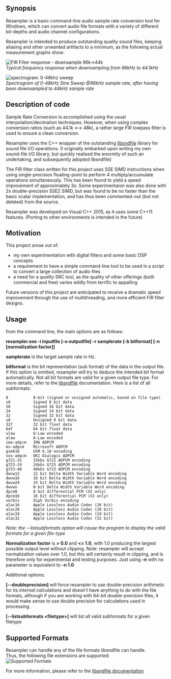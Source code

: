 ## Synopsis
Resampler is a basic command-line audio sample rate conversion tool for Windows, which can convert audio file formats with a variety of different bit-depths and audio channel configurations. 

Resampler is intended to produce outstanding quality sound files, keeping aliasing and other unwanted artifacts to a minimum, as the following actual measurement graphs show:

![FIR Filter response - downsample 96k->44k](https://github.com/jniemann66/ReSampler/blob/master/147_160_FIR_Frequency-response-2016-03-30-KAISER_WINDOW.JPG)   
*Typical frequency response when downsampling from 96kHz to 44.1kHz*

![spectrogram: 0-48khz sweep ](https://github.com/jniemann66/ReSampler/blob/master/96khz_sweep-3dBFS_64f(to44k).png)  
*Spectrogram of 0-48kHz Sine Sweep @96kHz sample rate, after having been downsampled to 44kHz sample rate*

## Description of code
 
Sample Rate Conversion is accomplished using the usual interpolation/decimation techniques. However, when using complex conversion ratios (such as 44.1k <--> 48k), a rather large FIR lowpass filter is used to ensure a clean conversion.

Resampler uses the C++ wrapper of the outstanding [libsndfile](http://www.mega-nerd.com/libsndfile/) library for sound file I/O operations. (I originally embarked upon writing my own sound-file I/O library, but quickly realised the enormity of such an undertaking, and subsequently adopted libsndfile)

The FIR filter class written for this project uses SSE SIMD instructions when using single-precision floating-point to perform 4 multiply/accumulate operations simultaneously. This has been found to yield a speed improvement of approximately 3x. Some experimentaion was also done with 2x double-precision SSE2 SIMD, but was found to be no faster than the basic scalar implementation, and has thus been commented-out (but not deleted) from the source.

Resampler was developed on Visual C++ 2015, as it uses some C++11 features. (Porting to other environments is intended in the future)

## Motivation
This project arose out of: 

* my own experimentation with digital filters and some basic DSP concepts
* a requirement to have a simple command-line tool to be used in a script to convert a large collection of audio files
* a need for a *quality* SRC tool, as the quality of other offerings (both commercial and free) varies wildly from terrific to appalling

Future versions of this project are anticipated to receive a dramatic speed improvement through the use of multithreading, and more efficient FIR filter designs. 

## Usage

from the command line, the main options are as follows:

**resampler.exe -i inputfile [-o outputfile] -r samplerate [-b bitformat] [-n [normalization factor]]**
 
**samplerate** is the target sample rate in Hz.

**bitformat** is the bit representation (sub format) of the data in the output file. If this option is omitted, resampler will try to deduce the intended bit format automatically. Not all bit formats are valid for a given output file type. For more details, refer to the [libsndfile](http://www.mega-nerd.com/libsndfile/) documentation. Here is a list of all subformats: 

    8			8-bit (signed or unsigned automatic, based on file type)
    s8			Signed 8 bit data
    16			Signed 16 bit data
    24			Signed 24 bit data
    32			Signed 32 bit data
    u8			Unsigned 8 bit data
    32f			32 bit float data
    64f			64 bit float data
    ulaw		U-Law encoded
    alaw		A-Law encoded
    ima-adpcm	IMA ADPCM
    ms-adpcm	Microsoft ADPCM
    gsm610		GSM 6.10 encoding
    vox-adpcm	OKI Dialogix ADPCM
    g721-32		32kbs G721 ADPCM encoding
    g723-24		24kbs G723 ADPCM encoding
    g723-40		40kbs G723 ADPCM encoding
    dwvw12		12 bit Delta Width Variable Word encoding
    dwvw16		16 bit Delta Width Variable Word encoding
    dwvw24		24 bit Delta Width Variable Word encoding
    dwvwn		N bit Delta Width Variable Word encoding
    dpcm8		8 bit differential PCM (XI only)
    dpcm16		16 bit differential PCM (XI only)
    vorbis		Xiph Vorbis encoding
    alac16		Apple Lossless Audio Codec (16 bit)
    alac20		Apple Lossless Audio Codec (20 bit)
    alac24		Apple Lossless Audio Codec (24 bit)
    alac32		Apple Lossless Audio Codec (32 bit)

*Note: the --listsubformats option will cause the program to display the valid formats for a given file-type*

**Normalization factor** is **> 0.0** and **<= 1.0**, with 1.0 producing the largest possible output level without clipping. Note: resampler will accept normalization values over 1.0, but this will certainly result in clipping, and is therefore only for experimental and testing purposes. Just using **-n** with no parameter is equivalent to **-n 1.0**

Additional options:

**[--doubleprecision]** will force resampler to use double-precision arithmetic for its *internal calculations* and doesn't have anything to do with the file formats, although if you are working with 64-bit double-precision files, it would make sense to use double precision for calculations used in processing.

**[--listsubformats <filetype\>]** will list all valid subformats for a given filetype

## Supported Formats

Resampler can handle any of the file formats libsndfile can handle.  
Thus, the following file extensions are supported:  
![Supported Formats](https://github.com/jniemann66/ReSampler/blob/master/supported_formats.png)

For more information, please refer to the [libsndfile documentation](http://www.mega-nerd.com/libsndfile/)
 
